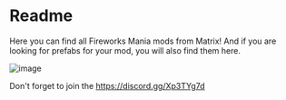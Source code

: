 # Readme
Here you can find all Fireworks Mania mods from Matrix! And if you are looking for prefabs for your mod, you will also find them here.

![image](https://github.com/MatrixoYT/Matrix-Fireworks-Mania-Mods/assets/121494555/e6adcdf2-e218-402b-819c-c65e34a6152c)

Don't forget to join the https://discord.gg/Xp3TYg7d
